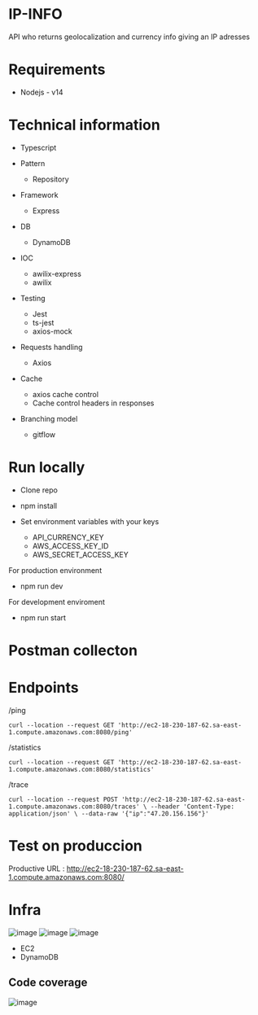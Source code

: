 # IP-INFO
API who returns geolocalization and currency info giving an IP adresses

# Requirements

- Nodejs - v14

# Technical information

- Typescript

- Pattern
   - Repository

- Framework
  - Express

- DB
  - DynamoDB

- IOC
  - awilix-express
  - awilix

- Testing
  - Jest
  - ts-jest
  - axios-mock

- Requests handling
  - Axios
  
- Cache
   - axios cache control
   - Cache control headers in responses

- Branching model
  - gitflow

# Run locally

* Clone repo

* npm install

* Set environment variables with your keys 
  * API_CURRENCY_KEY 
  * AWS_ACCESS_KEY_ID
  * AWS_SECRET_ACCESS_KEY

For production environment
* npm run dev

For development enviroment
* npm run start


# Postman collecton

# Endpoints

/ping

` curl --location --request GET 'http://ec2-18-230-187-62.sa-east-1.compute.amazonaws.com:8080/ping' `

/statistics
 
` curl --location --request GET 'http://ec2-18-230-187-62.sa-east-1.compute.amazonaws.com:8080/statistics' `

/trace
 
` curl --location --request POST 'http://ec2-18-230-187-62.sa-east-1.compute.amazonaws.com:8080/traces' \
--header 'Content-Type: application/json' \
--data-raw '{"ip":"47.20.156.156"}' `

# Test on produccion

Productive URL : http://ec2-18-230-187-62.sa-east-1.compute.amazonaws.com:8080/

# Infra

![image](https://user-images.githubusercontent.com/46901057/190286706-2b2e6fea-a279-46b9-9474-1a1bd467c0fd.png)
![image](https://user-images.githubusercontent.com/46901057/190286726-d501985f-5ef7-41af-990b-c2cfe63765ca.png)
![image](https://user-images.githubusercontent.com/46901057/190286745-3f58f0eb-0b72-4dbe-bb79-a93387fc9f13.png)

- EC2 
- DynamoDB

## Code coverage
![image](https://user-images.githubusercontent.com/46901057/190286873-9cbf4fec-800c-47ae-b3b6-66126b8e5b40.png)








